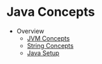 # Java Concepts
- Overview
    * [JVM Concepts](https://github.com/ponnarasuice/StudyDocs/tree/develop/JavaConcepts/JVM)
    * [String Concepts](https://github.com/ponnarasuice/StudyDocs/tree/develop/JavaConcepts/StringConcepts)
    * [Java Setup](https://github.com/ponnarasuice/StudyDocs/tree/develop/JavaConcepts/javaSetup)
